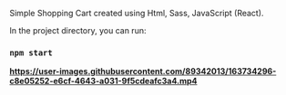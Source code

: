 Simple Shopping Cart created using Html, Sass, JavaScript (React).

In the project directory, you can run:

### `npm start`

**https://user-images.githubusercontent.com/89342013/163734296-c8e05252-e6cf-4643-a031-9f5cdeafc3a4.mp4**
